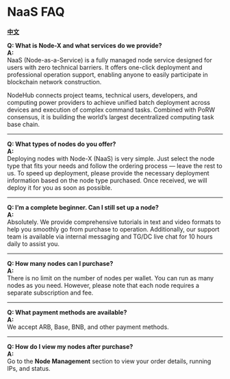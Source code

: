 # NaaS FAQ

[**中文**](https://docs.node-x.xyz/chan-pin-shou-ce/yi-jian-bu-shu/faq)

**Q: What is Node-X and what services do we provide?**\
**A:**\
NaaS (Node-as-a-Service) is a fully managed node service designed for users with zero technical barriers. It offers one-click deployment and professional operation support, enabling anyone to easily participate in blockchain network construction.

NodeHub connects project teams, technical users, developers, and computing power providers to achieve unified batch deployment across devices and execution of complex command tasks. Combined with PoRW consensus, it is building the world’s largest decentralized computing task base chain.

***

**Q: What types of nodes do you offer?**\
**A:**\
Deploying nodes with Node-X (NaaS) is very simple. Just select the node type that fits your needs and follow the ordering process — leave the rest to us. To speed up deployment, please provide the necessary deployment information based on the node type purchased. Once received, we will deploy it for you as soon as possible.

***

**Q: I’m a complete beginner. Can I still set up a node?**\
**A:**\
Absolutely. We provide comprehensive tutorials in text and video formats to help you smoothly go from purchase to operation. Additionally, our support team is available via internal messaging and TG/DC live chat for 10 hours daily to assist you.

***

**Q: How many nodes can I purchase?**\
**A:**\
There is no limit on the number of nodes per wallet. You can run as many nodes as you need. However, please note that each node requires a separate subscription and fee.

***

**Q: What payment methods are available?**\
**A:**\
We accept ARB, Base, BNB, and other payment methods.

***

**Q: How do I view my nodes after purchase?**\
**A:**\
Go to the **Node Management** section to view your order details, running IPs, and status.
